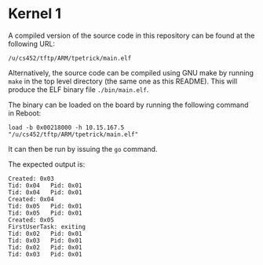 # Kernel 1
A compiled version of the source code in this repository can be found at the
following URL:
```
/u/cs452/tftp/ARM/tpetrick/main.elf
```
Alternatively, the source code can be compiled using GNU make by running
`make` in the top level directory (the same one as this README). This will
produce the ELF binary file `./bin/main.elf`.

The binary can be loaded on the board by running the following command in
Reboot:
```
load -b 0x00218000 -h 10.15.167.5 "/u/cs452/tftp/ARM/tpetrick/main.elf"
```
It can then be run by issuing the `go` command.

The expected output is:

```Created: 0x02                                                               
Created: 0x03
Tid: 0x04   Pid: 0x01
Tid: 0x04   Pid: 0x01
Created: 0x04
Tid: 0x05   Pid: 0x01
Tid: 0x05   Pid: 0x01
Created: 0x05
FirstUserTask: exiting
Tid: 0x02   Pid: 0x01
Tid: 0x03   Pid: 0x01
Tid: 0x02   Pid: 0x01
Tid: 0x03   Pid: 0x01
```
